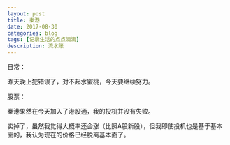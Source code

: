```yaml
---
layout: post
title: 秦港
date: 2017-08-30
categories: blog
tags: [记录生活的点点滴滴]
description: 流水账
---
```


日常：

昨天晚上犯错误了，对不起水蜜桃，今天要继续努力。

股票：

秦港果然在今天加入了港股通，我的投机并没有失败。

卖掉了，虽然我觉得大概率还会涨（比照A股新股），但我即使投机也是基于基本面的，我认为现在的价格已经脱离基本面了。






